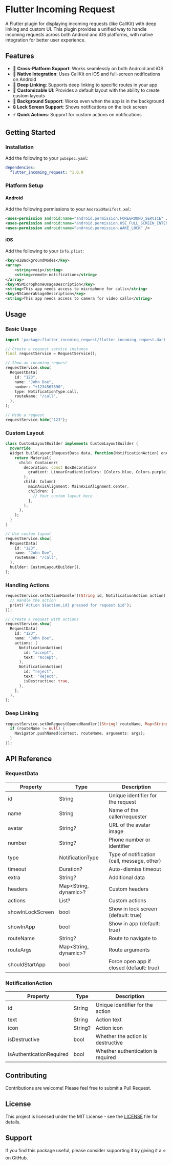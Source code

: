 <!--
This README describes the package. If you publish this package to pub.dev,
this README's contents appear on the landing page for your package.

For information about how to write a good package README, see the guide for
[writing package pages](https://dart.dev/guides/libraries/writing-package-pages).

For general information about developing packages, see the Dart guide for
[creating packages](https://dart.dev/guides/libraries/create-library-packages)
and the Flutter guide for
[developing packages and plugins](https://flutter.dev/developing-packages).
-->

# Flutter Incoming Request

A Flutter plugin for displaying incoming requests (like CallKit) with deep linking and custom UI. This plugin provides a unified way to handle incoming requests across both Android and iOS platforms, with native integration for better user experience.

## Features

- 🎯 **Cross-Platform Support**: Works seamlessly on both Android and iOS
- 📱 **Native Integration**: Uses CallKit on iOS and full-screen notifications on Android
- 🔗 **Deep Linking**: Supports deep linking to specific routes in your app
- 🎨 **Customizable UI**: Provides a default layout with the ability to create custom layouts
- 🔔 **Background Support**: Works even when the app is in the background
- 🔒 **Lock Screen Support**: Shows notifications on the lock screen
- ⚡ **Quick Actions**: Support for custom actions on notifications

## Getting Started

### Installation

Add the following to your `pubspec.yaml`:

```yaml
dependencies:
  flutter_incoming_request: ^1.0.0
```

### Platform Setup

#### Android

Add the following permissions to your `AndroidManifest.xml`:

```xml
<uses-permission android:name="android.permission.FOREGROUND_SERVICE" />
<uses-permission android:name="android.permission.USE_FULL_SCREEN_INTENT" />
<uses-permission android:name="android.permission.WAKE_LOCK" />
```

#### iOS

Add the following to your `Info.plist`:

```xml
<key>UIBackgroundModes</key>
<array>
    <string>voip</string>
    <string>remote-notification</string>
</array>
<key>NSMicrophoneUsageDescription</key>
<string>This app needs access to microphone for calls</string>
<key>NSCameraUsageDescription</key>
<string>This app needs access to camera for video calls</string>
```

## Usage

### Basic Usage

```dart
import 'package:flutter_incoming_request/flutter_incoming_request.dart';

// Create a request service instance
final requestService = RequestService();

// Show an incoming request
requestService.show(
  RequestData(
    id: "123",
    name: "John Doe",
    number: "+1234567890",
    type: NotificationType.call,
    routeName: "/call",
  ),
);

// Hide a request
requestService.hide("123");
```

### Custom Layout

```dart
class CustomLayoutBuilder implements CustomLayoutBuilder {
  @override
  Widget buildLayout(RequestData data, Function(NotificationAction) onAction) {
    return Material(
      child: Container(
        decoration: const BoxDecoration(
          gradient: LinearGradient(colors: [Colors.blue, Colors.purple]),
        ),
        child: Column(
          mainAxisAlignment: MainAxisAlignment.center,
          children: [
            // Your custom layout here
          ],
        ),
      ),
    );
  }
}

// Use custom layout
requestService.show(
  RequestData(
    id: "123",
    name: "John Doe",
    routeName: "/call",
  ),
  builder: CustomLayoutBuilder(),
);
```

### Handling Actions

```dart
requestService.setActionHandler((String id, NotificationAction action) {
  // Handle the action
  print('Action ${action.id} pressed for request $id');
});

// Create a request with actions
requestService.show(
  RequestData(
    id: "123",
    name: "John Doe",
    actions: [
      NotificationAction(
        id: "accept",
        text: "Accept",
      ),
      NotificationAction(
        id: "reject",
        text: "Reject",
        isDestructive: true,
      ),
    ],
  ),
);
```

### Deep Linking

```dart
requestService.setOnRequestOpenedHandler((String? routeName, Map<String, dynamic>? args) {
  if (routeName != null) {
    Navigator.pushNamed(context, routeName, arguments: args);
  }
});
```

## API Reference

### RequestData

| Property         | Type                      | Description                                 |
| ---------------- | ------------------------- | ------------------------------------------- |
| id               | String                    | Unique identifier for the request           |
| name             | String                    | Name of the caller/requester                |
| avatar           | String?                   | URL of the avatar image                     |
| number           | String?                   | Phone number or identifier                  |
| type             | NotificationType          | Type of notification (call, message, other) |
| timeout          | Duration?                 | Auto-dismiss timeout                        |
| extra            | String?                   | Additional data                             |
| headers          | Map<String, dynamic>?     | Custom headers                              |
| actions          | List<NotificationAction>? | Custom actions                              |
| showInLockScreen | bool                      | Show in lock screen (default: true)         |
| showInApp        | bool                      | Show in app (default: true)                 |
| routeName        | String?                   | Route to navigate to                        |
| routeArgs        | Map<String, dynamic>?     | Route arguments                             |
| shouldStartApp   | bool                      | Force open app if closed (default: true)    |

### NotificationAction

| Property                 | Type    | Description                        |
| ------------------------ | ------- | ---------------------------------- |
| id                       | String  | Unique identifier for the action   |
| text                     | String  | Action text                        |
| icon                     | String? | Action icon                        |
| isDestructive            | bool    | Whether the action is destructive  |
| isAuthenticationRequired | bool    | Whether authentication is required |

## Contributing

Contributions are welcome! Please feel free to submit a Pull Request.

## License

This project is licensed under the MIT License - see the [LICENSE](LICENSE) file for details.

## Support

If you find this package useful, please consider supporting it by giving it a ⭐️ on GitHub.
